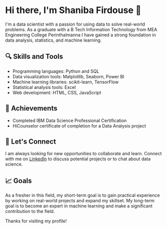 # Hi there, I'm Shaniba Firdouse 👋

I'm a data scientist with a passion for using data to solve real-world problems. As a  graduate with a B Tech Information Technology from MEA Engineering College Perinthalmanna I have gained a strong foundation in data analysis, statistics, and machine learning.

## 🔍 Skills and Tools

- Programming languages: Python and SQL
- Data visualization tools: Matplotlib, Seaborn, Power BI
- Machine learning libraries: scikit-learn, TensorFlow
- Statistical analysis tools: Excel
- Web development: HTML, CSS, JavaScript

## 🌟 Achievements

- Completed IBM Data Science Professional Certification
- HiCounselor certificate of completion for a Data Analysis project

## 💬 Let's Connect

I am always looking for new opportunities to collaborate and learn. Connect with me on [LinkedIn](https://www.linkedin.com/in/shanibafirdouse/) to discuss potential projects or to chat about data science.

## 📈 Goals

As a fresher in this field, my short-term goal is to gain practical experience by working on real-world projects and expand my skillset. My long-term goal is to become an expert in machine learning and make a significant contribution to the field.

Thanks for visiting my profile!


